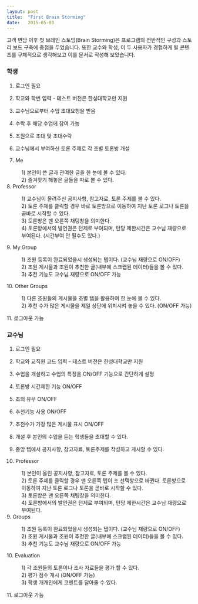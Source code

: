 ```yaml
---
layout: post
title:  "First Brain Storming"
date:   2015-05-03
---
```


<p class="intro"><span class="dropcap">고</span>객 면담 이후 첫 브레인 스토밍(Brain Storming)은 프로그램의 전반적인 구성과 
스토리 보드 구축에 중점을 두었습니다. 또한 교수와 학생, 이 두 사용자가 경험하게 될 콘텐츠를 구체적으로 생각해보고 이를 문서로 
작성해 보았습니다.</p>
<p>

### 학생

1. 로그인 필요

2. 학교와 학번 입력 - 테스트 버전은 한성대학교만 지원

3. 교수님으로부터 수업 초대요청을 받음

4. 수락 후 해당 수업에 참여 가능

5. 조원으로 초대 및 초대수락

6. 교수님께서 부여하신 토론 주제로 각 조별 토론방 개설

7. Me<dl><dt></dt> 
<dd>1) 본인이 쓴 글과 관여한 글을 한 눈에 볼 수 있다.</dd>
<dd>2) 즐겨찾기 해놓은 글들을 따로 볼 수 있다.</dd></dl>
8. Professor<dl><dt></dt>
<dd>1) 교수님이 올려주신 공지사항, 참고자료, 토론 주제를 볼 수 있다.</dd>
<dd>2) 토론 주제를 클릭할 경우 바로 토론방으로 이동하여 지난 토론 로그나 토론을 곧바로 시작할 수 있다.</dd>
<dd>3) 토론방은 맨 오른쪽 채팅창을 의미한다.</dd>
<dd>4) 토론방에서의 발언권은 턴제로 부여되며, 턴당 제한시간은 교수님 재량으로 부여된다. (시간부여 안 될수도 있다.)</dd></dl>
9. My Group<dl><dt></dt>
<dd>1) 조원 등록이 완료되었을시 생성되는 텝이다. (교수님 재량으로 ON/OFF)</dd>
<dd>2) 조원 게시물과 조원이 추천한 글(내부에 스크랩된 데이터)들을 볼 수 있다.</dd>
<dd>3) 추천 기능도 교수님 재량으로 ON/OFF 가능</dd></dl>
10. Other Groups<dl><dt></dt>
<dd>1) 다른 조원들의 게시물을 조별 텝을 활용하여 한 눈에 볼 수 있다.</dd>
<dd>2) 추천 수가 많은 게시물을 제일 상단에 위치시켜 놓을 수 있다. (ON/OFF 가능)</dd></dl>
11. 로그아웃 가능

### 교수님

1. 로그인 필요

2. 학교와 교직원 코드 입력 - 테스트 버전은 한성대학교만 지원

3. 수업을 개설하고 수업의 특징을 ON/OFF 기능으로 간단하게 설정

4. 토론방 시간제한 기능 ON/OFF

5. 조의 유무 ON/OFF

6. 추천기능 사용 ON/OFF

7. 추천수가 가장 많은 게시물 표시 ON/OFF

8. 개설 후 본인의 수업을 듣는 학생들을 초대할 수 있다.

9. 중앙 텝에서 공지사항, 참고자료, 토론주제를 작성하고 게시할 수 있다.

10. Professor<dl><dt></dt>
<dd>1) 본인이 올린 공지사항, 참고자료, 토론 주제를 볼 수 있다.</dd>
<dd>2) 토론 주제를 클릭할 경우 맨 오른쪽 텝이 조 선택창으로 바뀐다.
토론방으로 이동하여 지난 토론 로그나 토론을 곧바로 시작할 수 있다.</dd>
<dd>3) 토론방은 맨 오른쪽 채팅창을 의미한다.</dd>
<dd>4) 토론방에서의 발언권은 턴제로 부여되며, 턴당 제한시간은 교수님 재량으로 부여된다.</dd></dl>
9. Groups<dl><dt></dt>
<dd>1) 조원 등록이 완료되었을시 생성되는 텝이다. (교수님 재량으로 ON/OFF)</dd>
<dd>2) 조원 게시물과 조원이 추천한 글(내부에 스크랩된 데이터)들을 볼 수 있다.</dd>
<dd>3) 추천 기능도 교수님 재량으로 ON/OFF 가능</dd></dl>
10. Evaluation<dl><dt></dt>
<dd>1) 각 조원들의 토론이나 조사 자료들을 평가 할 수 있다.</dd>
<dd>2) 평가 점수 개시 (ON/OFF 가능)</dd>
<dd>3) 학생 개개인에게 코멘트를 달아줄 수 있다.</dd></dl>	
11. 로그아웃 가능
</p>
